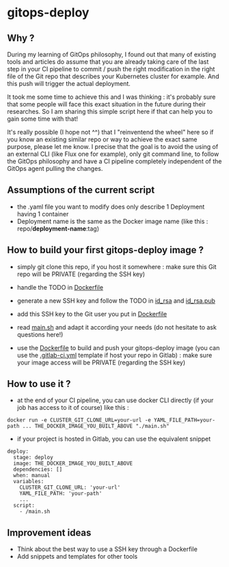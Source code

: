 # gitops-deploy

## Why ?
During my learning of GitOps philosophy, I found out that many of existing tools and articles do assume that you are already taking care of the last step in your CI pipeline to commit / push the right modification in the right file of the Git repo that describes your Kubernetes cluster for example. 
And this push will trigger the actual deployment.

It took me some time to achieve this and I was thinking : it's probably sure that some people will face this exact situation in the future during their researches. So I am sharing this simple script here if that can help you to gain some time with that!

It's really possible (I hope not ^^) that I "reinventend the wheel" here so if you know an existing similar repo or way to achieve the exact same purpose, please let me know. I precise that the goal is to avoid the using of an external CLI (like Flux one for example), only git command line, to follow the GitOps philosophy and have a CI pipeline completely independent of the GitOps agent pulling the changes.

## Assumptions of the current script
- the .yaml file you want to modify does only describe 1 Deployment having 1 container
- Deployment name is the same as the Docker image name (like this : repo/**deployment-name**:tag)

## How to build your first gitops-deploy image ?
- simply git clone this repo, if you host it somewhere : make sure this Git repo will be PRIVATE (regarding the SSH key)
- handle the TODO in [Dockerfile](Dockerfile)
- generate a new SSH key and follow the TODO in [id_rsa](id_rsa) and [id_rsa.pub](id_rsa.pub)
- add this SSH key to the Git user you put in [Dockerfile](Dockerfile)
- read [main.sh](main.sh) and adapt it according your needs (do not hesitate to ask questions here!)

- use the [Dockerfile](Dockerfile) to build and push your gitops-deploy image (you can use the [.gitlab-ci.yml](.gitlab-ci.yml) template if host your repo in Gitlab) : make sure your image access will be PRIVATE (regarding the SSH key)

## How to use it ?
- at the end of your CI pipeline, you can use docker CLI directly (if your job has access to it of course) like this :
```
docker run -e CLUSTER_GIT_CLONE_URL=your-url -e YAML_FILE_PATH=your-path ... THE_DOCKER_IMAGE_YOU_BUILT_ABOVE "./main.sh"
```
- if your project is hosted in Gitlab, you can use the equivalent snippet
```
deploy:
  stage: deploy
  image: THE_DOCKER_IMAGE_YOU_BUILT_ABOVE
  dependencies: []
  when: manual
  variables:
    CLUSTER_GIT_CLONE_URL: 'your-url'
    YAML_FILE_PATH: 'your-path'
    ...
  script:
    - /main.sh
```

## Improvement ideas
- Think about the best way to use a SSH key through a Dockerfile
- Add snippets and templates for other tools
